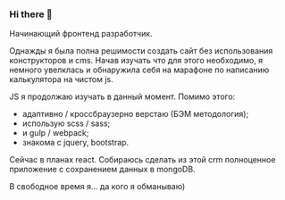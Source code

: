 ### Hi there 👋
Начинающий фронтенд разработчик.

Однажды я была полна решимости создать сайт без использования конструкторов и cms. Начав изучать что для этого необходимо, я немного увелклась и обнаружила себя на марафоне по написанию калькулятора на чистом js.

JS я продолжаю изучать в данный момент. Помимо этого:
- адаптивно / кроссбраузерно верстаю (БЭМ методология);
- использую scss / sass;
- и gulp / webpack;
- знакома с jquery, bootstrap.

Сейчас в планах react. Собираюсь сделать из этой crm полноценное приложение с сохранением данных в mongoDB.

В свободное время я... да кого я обманываю)

<!--
**vvaleri/vvaleri** is a ✨ _special_ ✨ repository because its `README.md` (this file) appears on your GitHub profile.

Here are some ideas to get you started:

- 🔭 I’m currently working on ...
- 🌱 I’m currently learning ...
- 👯 I’m looking to collaborate on ...
- 🤔 I’m looking for help with ...
- 💬 Ask me about ...
- 📫 How to reach me: ...
- 😄 Pronouns: ...
- ⚡ Fun fact: ...
-->

